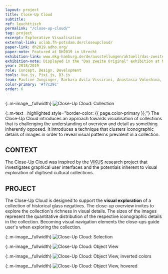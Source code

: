 ```yaml
---
layout: project
title: Close-Up Cloud
subtitle: 
ref: leuchttisch
permalink: "/close-up-cloud/"
tag: project
excerpt: Explorative Visualisation
external-link: uclab.fh-potsdam.de/closeupcloud/
paper-link: dh2019.adho.org/
paper-note: Featured at DH2019 in Utrecht
exhibition-link: www.mkg-hamburg.de/de/ausstellungen/aktuell/das-zweite-original.html
exhibition-note: Displayed in the "Das zweite Original" exhibition at Museum für Kunst und Gewerbe Hamburg (MKG)
year: 2018/2019
role: Concept, Design, Development
tools: Vue.js, Pixi.js, D3.js
team: Pauline Junginger, Barbara Avila Vissirini, Anastasia Voloshina, Timo Hausmann, Christopher Pietsch, Sarah Kreiseler, Prof. Dr. Marian Dörk
color-primary: '#f7c29c'
order: 6
---
```


{:.m-image__fullwidth}
![Close-Up Cloud: Collection]({{site.baseurl}}/img/cuc_1.png)

{:.m-text__highlighted style="border-color: {{ page.color-primary }};"}
The Close-Up Cloud introduces an approach towards visualisation of collections that is challenging the understanding of overview and detail as something inherently opposed. It introduces a technique that clusters iconographic details of images in order to reveal visual patterns prevalent in a collection.

## CONTEXT
The Close-Up Cloud was inspired by the [VIKUS](https://uclab.fh-potsdam.de/projects/vikus/) research project that investigates  graphical user interfaces and the potentials inherent to visual exploration of digitised cultural collections.

## PROJECT
The Close-Up Cloud is designed to support the __visual exploration__ of a collection of historical glass negatives. The close-up overview invites to explore the collection's richness in visual details. The sizes of the images represent the quantitative distribution of the respective iconographic details in the collection. Becoming visual navigation elements the close-ups guide user's when exploring the collection.

{:.m-image__fullwidth}
![Close-Up Cloud: Selection]({{site.baseurl}}/img/cuc_2.png)

{:.m-image__fullwidth}
![Close-Up Cloud: Object View]({{site.baseurl}}/img/cuc_3.png)

{:.m-image__fullwidth}
![Close-Up Cloud: Object View, inverted colors]({{site.baseurl}}/img/cuc_4.png)

{:.m-image__fullwidth}
![Close-Up Cloud: Object View, hovered]({{site.baseurl}}/img/cuc_5.png)